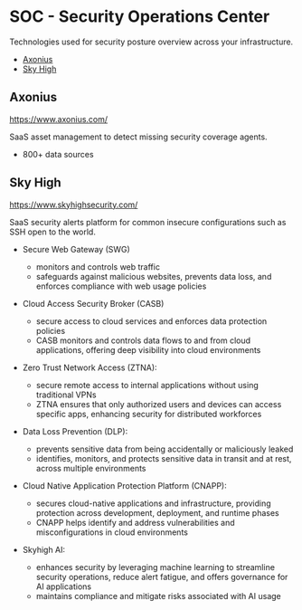 # SOC - Security Operations Center

Technologies used for security posture overview across your infrastructure.

<!-- INDEX_START -->

- [Axonius](#axonius)
- [Sky High](#sky-high)

<!-- INDEX_END -->

## Axonius

<https://www.axonius.com/>

SaaS asset management to detect missing security coverage agents.

- 800+ data sources

## Sky High

<https://www.skyhighsecurity.com/>

SaaS security alerts platform for common insecure configurations such as SSH open to the world.

- Secure Web Gateway (SWG)
  - monitors and controls web traffic
  - safeguards against malicious websites, prevents data loss, and enforces compliance with web usage policies

- Cloud Access Security Broker (CASB)
  - secure access to cloud services and enforces data protection policies
  - CASB monitors and controls data flows to and from cloud applications, offering deep visibility into cloud
    environments

- Zero Trust Network Access (ZTNA):
  - secure remote access to internal applications without using traditional VPNs
  - ZTNA ensures that only authorized users and devices can access specific apps, enhancing security for distributed
    workforces

- Data Loss Prevention (DLP):
  - prevents sensitive data from being accidentally or maliciously leaked
  - identifies, monitors, and protects sensitive data in transit and at rest, across multiple environments

- Cloud Native Application Protection Platform (CNAPP):
  - secures cloud-native applications and infrastructure, providing protection across development, deployment,
    and runtime phases
  - CNAPP helps identify and address vulnerabilities and misconfigurations in cloud environments

- Skyhigh AI:
  - enhances security by leveraging machine learning to streamline security operations, reduce alert fatigue,
    and offers governance for AI applications
  - maintains compliance and mitigate risks associated with AI usage
